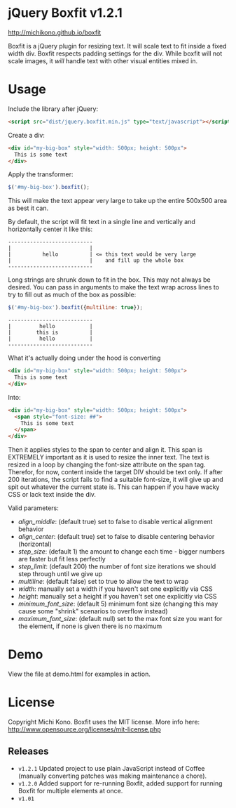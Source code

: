 jQuery Boxfit v1.2.1
======

http://michikono.github.io/boxfit

Boxfit is a jQuery plugin for resizing text. It will scale text to fit inside a fixed width div. Boxfit respects padding settings for the div. While boxfit will not scale images, it *will* handle text with other visual entities mixed in.

Usage
=====

Include the library after jQuery:

```html
<script src="dist/jquery.boxfit.min.js" type="text/javascript"></script>
```

Create a div:

```html
<div id="my-big-box" style="width: 500px; height: 500px">
  This is some text
</div>
```

Apply the transformer:

```javascript
$('#my-big-box').boxfit();
```

This will make the text appear very large to take up the entire 500x500 area as best it can.

By default, the script will fit text in a single line and vertically and horizontally center it like this:

```
---------------------------
|                         |
|          hello          | <= this text would be very large
|                         |    and fill up the whole box
---------------------------
```

Long strings are shrunk down to fit in the box. This may not always be desired. You can pass in arguments to make the text wrap across lines to try to fill out as much of the box as possible:

```javascript
$('#my-big-box').boxfit({multiline: true});
```

```
---------------------------
|         hello           |
|        this is          |
|         hello           |
---------------------------
```

What it's actually doing under the hood is converting

```html
<div id="my-big-box" style="width: 500px; height: 500px">
  This is some text
</div>
```

Into:

```html
<div id="my-big-box" style="width: 500px; height: 500px">
  <span style="font-size: ##">
    This is some text
  </span>
</div>
```

Then it applies styles to the span to center and align it. This span is EXTREMELY important as it is used to resize the inner text. The text is resized in a loop by changing the font-size attribute on the span tag. Therefor, for now, content inside the target DIV should be text only. If after 200 iterations, the script fails to find a suitable font-size, it will give up and spit out whatever the current state is. This can happen if you have wacky CSS or lack text inside the div.

Valid parameters:

- *align_middle*: (default true) set to false to disable vertical alignment behavior
- *align_center*: (default true) set to false to disable centering behavior (horizontal)
- *step_size*: (default 1) the amount to change each time - bigger numbers are faster but fit less perfectly
- *step_limit*: (default 200) the number of font size iterations we should step through until we give up
- *multiline*: (default false) set to true to allow the text to wrap
- *width*: manually set a width if you haven't set one explicitly via CSS
- *height*: manually set a height if you haven't set one explicitly via CSS
- *minimum_font_size*: (default 5) minimum font size (changing this may cause some "shrink" scenarios to overflow instead)
- *maximum_font_size*: (default null) set to the max font size you want for the element, if none is given there is no maximum

Demo
====
View the file at demo.html for examples in action.


License
=======
Copyright Michi Kono. Boxfit uses the MIT license. More info here: http://www.opensource.org/licenses/mit-license.php

Releases
----------------------------
* `v1.2.1` Updated project to use plain JavaScript instead of Coffee (manually converting patches was making maintenance a chore).
* `v1.2.0` Added support for re-running Boxfit, added support for running Boxfit for multiple elements at once.
* `v1.01`
